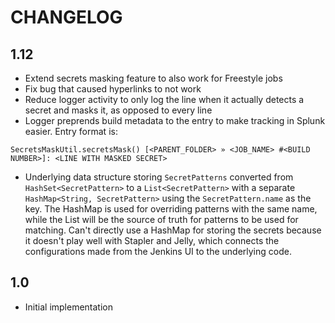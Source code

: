 CHANGELOG
=========

1.12
-----

* Extend secrets masking feature to also work for Freestyle jobs
* Fix bug that caused hyperlinks to not work
* Reduce logger activity to only log the line when it actually detects a secret and masks it, as opposed to every line
* Logger preprends build metadata to the entry to make tracking in Splunk easier. Entry format is:
```
SecretsMaskUtil.secretsMask() [<PARENT_FOLDER> » <JOB_NAME> #<BUILD NUMBER>]: <LINE WITH MASKED SECRET>
```
* Underlying data structure storing `SecretPatterns` converted from `HashSet<SecretPattern>` to a `List<SecretPattern>` with a separate `HashMap<String, SecretPattern>` using the `SecretPattern.name` as the key. The HashMap is used for overriding patterns with the same name, while the List will be the source of truth for patterns to be used for matching. Can't directly use a HashMap for storing the secrets because it doesn't play well with Stapler and Jelly, which connects the configurations made from the Jenkins UI to the underlying code.

1.0
-----

* Initial implementation